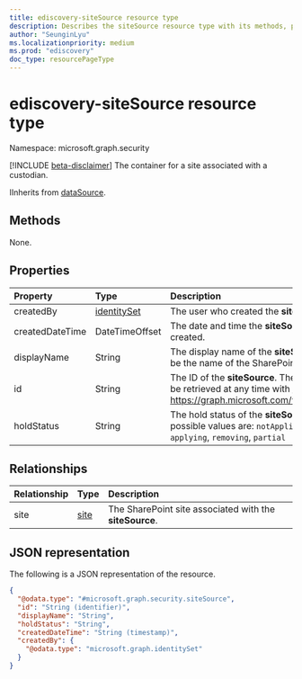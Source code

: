```yaml
---
title: ediscovery-siteSource resource type
description: Describes the siteSource resource type with its methods, properties, relationships, and a JSON representation.
author: "SeunginLyu"
ms.localizationpriority: medium
ms.prod: "ediscovery"
doc_type: resourcePageType
---
```


# ediscovery-siteSource resource type

Namespace: microsoft.graph.security

[!INCLUDE [beta-disclaimer](../../includes/beta-disclaimer.md)]
The container for a site associated with a custodian.

IInherits from [dataSource](../resources/security-datasource.md).


## Methods
None.
## Properties
|Property|Type|Description|
|:---|:---|:---|
|createdBy|[identitySet](../resources/identityset.md)|The user who created the **siteSource**.|
|createdDateTime|DateTimeOffset|The date and time the **siteSource** was created.|
|displayName|String|The display name of the **siteSource**. This will be the name of the SharePoint site.|
|id|String| The ID of the **siteSource**. The site source can be retrieved at any time with [Get site](../api/site-get.md) - https://graph.microsoft.com/v1.0/sites/{siteId}|
|holdStatus|String|The hold status of the **siteSource**.The possible values are: `notApplied`, `applied`, `applying`, `removing`, `partial`|

## Relationships
|Relationship|Type|Description|
|:---|:---|:---|
|site|[site](../resources/site.md)|The SharePoint site associated with the **siteSource**.|

## JSON representation
The following is a JSON representation of the resource.
<!-- {
  "blockType": "resource",
  "keyProperty": "id",
  "@odata.type": "microsoft.graph.security.siteSource",
  "baseType": "microsoft.graph.ediscovery.dataSource",
  "openType": false
}
-->
``` json
{
  "@odata.type": "#microsoft.graph.security.siteSource",
  "id": "String (identifier)",
  "displayName": "String",
  "holdStatus": "String",
  "createdDateTime": "String (timestamp)",
  "createdBy": {
    "@odata.type": "microsoft.graph.identitySet"
  }
}
```

